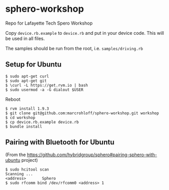 sphero-workshop
===============

Repo for Lafayette Tech Spero Workshop

Copy `device.rb.example` to `device.rb` and put in your device code.
This will be used in all files.

The samples should be run from the root, i.e. `samples/driving.rb`

Setup for Ubuntu
-----------------

```
$ sudo apt-get curl
$ sudo apt-get git
$ \curl -L https://get.rvm.io | bash
$ sudo usermod -a -G dialout $USER
```

Reboot

```
$ rvm install 1.9.3
$ git clone git@github.com:marcrohloff/sphero-workshop.git workshop
$ cd workshop
$ cp device.rb.example device.rb
$ bundle install
```

Pairing with Bluetooth for Ubuntu
------------------------------------

(From the https://github.com/hybridgroup/sphero#pairing-sphero-with-ubuntu project)

```
$ sudo hcitool scan
Scanning ...
<address>       Sphero
$ sudo rfcomm bind /dev/rfcomm0 <address> 1
```
